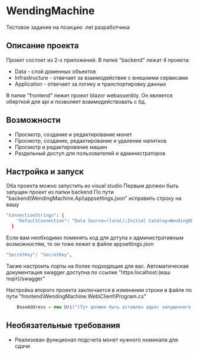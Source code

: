 # WendingMachine
Тестовое задание на позицию .net разработчика
## Описание проекта
Проект состоит из 2-х приложений. В папке "backend" лежат 4 проекта:
- Data - слой доменных объектов
- Infrastructure - отвечает за взаимодействие с внешними сервисами
- Application - отвечает за логику и транспортировку данных

В папке "frontend" лежит проект blazor webassenbly. Он является оберткой для api и позволяет взаимодействовать с бд.
## Возможности 
- Просмотр, создание и редактирование монет
- Просмотр, создание, редактирование и удаление напитков 
- Просмотр и редактирование машин
- Раздельный доступ для пользователей и администраторов
## Настройка и запуск
Оба проекта можно запустить из visual studio
Первым должен быть запущен проект из папки backend 
По пути "backend\WendingMachine.Api\appsettings.json" исправить строку на вашу
``` sh
"ConnectionStrings": {
    "DefaultConnection": "Data Source=(local);Initial Catalog=WendingDB;Integrated Security=True;Connect Timeout=30;Encrypt=False;Trust Server Certificate=True;Application Intent=ReadWrite;Multi Subnet Failover=False"
  }
```
Если вам необходимо поменять код для дотупа к административным возможностям, то он тоже лежит в файле appsettings.json 
``` sh
"SecretKey": "SecretKey",
```
Также настроить порты на более подходящие для вас.
Автоматическая документация swagger доступна по ссылке "https:localhost:(ваш порт)/swagger"

Настройка второго проекта заключается в изменении строки в файле по пути "frontend\WendingMachine.Web\Client\Program.cs"
``` csharp
    BaseAddress = new Uri("(Тут должен быть вставлен адрес запущенного backend проекта)")
```

## Необязательные требования
- Реализован функционал подсчета монет нужного номинала для сдачи
